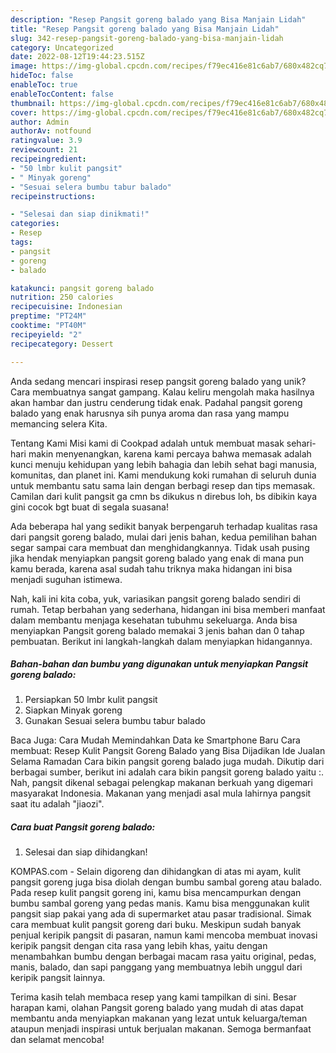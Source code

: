 ```yaml
---
description: "Resep Pangsit goreng balado yang Bisa Manjain Lidah"
title: "Resep Pangsit goreng balado yang Bisa Manjain Lidah"
slug: 342-resep-pangsit-goreng-balado-yang-bisa-manjain-lidah
category: Uncategorized
date: 2022-08-12T19:44:23.515Z
image: https://img-global.cpcdn.com/recipes/f79ec416e81c6ab7/680x482cq70/pangsit-goreng-balado-foto-resep-utama.jpg
hideToc: false
enableToc: true
enableTocContent: false
thumbnail: https://img-global.cpcdn.com/recipes/f79ec416e81c6ab7/680x482cq70/pangsit-goreng-balado-foto-resep-utama.jpg
cover: https://img-global.cpcdn.com/recipes/f79ec416e81c6ab7/680x482cq70/pangsit-goreng-balado-foto-resep-utama.jpg
author: Admin
authorAv: notfound
ratingvalue: 3.9
reviewcount: 21
recipeingredient:
- "50 lmbr kulit pangsit"
- " Minyak goreng"
- "Sesuai selera bumbu tabur balado"
recipeinstructions:

- "Selesai dan siap dinikmati!"
categories:
- Resep
tags:
- pangsit
- goreng
- balado

katakunci: pangsit goreng balado 
nutrition: 250 calories
recipecuisine: Indonesian
preptime: "PT24M"
cooktime: "PT40M"
recipeyield: "2"
recipecategory: Dessert

---
```





Anda sedang mencari inspirasi resep pangsit goreng balado yang unik? Cara membuatnya sangat gampang. Kalau keliru mengolah maka hasilnya akan hambar dan justru cenderung tidak enak. Padahal pangsit goreng balado yang enak harusnya sih punya aroma dan rasa yang mampu memancing selera Kita.





Tentang Kami Misi kami di Cookpad adalah untuk membuat masak sehari-hari makin menyenangkan, karena kami percaya bahwa memasak adalah kunci menuju kehidupan yang lebih bahagia dan lebih sehat bagi manusia, komunitas, dan planet ini. Kami mendukung koki rumahan di seluruh dunia untuk membantu satu sama lain dengan berbagi resep dan tips memasak. Camilan dari kulit pangsit ga cmn bs dikukus n direbus loh, bs dibikin kaya gini cocok bgt buat di segala suasana!

Ada beberapa hal yang sedikit banyak berpengaruh terhadap kualitas rasa dari pangsit goreng balado, mulai dari jenis bahan, kedua pemilihan bahan segar sampai cara membuat dan menghidangkannya. Tidak usah pusing jika hendak menyiapkan pangsit goreng balado yang enak di mana pun kamu berada, karena asal sudah tahu triknya maka hidangan ini bisa menjadi suguhan istimewa.






Nah, kali ini kita coba, yuk, variasikan pangsit goreng balado sendiri di rumah. Tetap berbahan yang sederhana, hidangan ini bisa memberi manfaat dalam membantu menjaga kesehatan tubuhmu sekeluarga. Anda bisa menyiapkan Pangsit goreng balado memakai 3 jenis bahan dan 0 tahap pembuatan. Berikut ini langkah-langkah dalam menyiapkan hidangannya.

<!--inarticleads1-->

##### Bahan-bahan dan bumbu yang digunakan untuk menyiapkan Pangsit goreng balado:

1. Persiapkan 50 lmbr kulit pangsit
1. Siapkan  Minyak goreng
1. Gunakan Sesuai selera bumbu tabur balado


Baca Juga: Cara Mudah Memindahkan Data ke Smartphone Baru Cara membuat: Resep Kulit Pangsit Goreng Balado yang Bisa Dijadikan Ide Jualan Selama Ramadan Cara bikin pangsit goreng balado juga mudah. Dikutip dari berbagai sumber, berikut ini adalah cara bikin pangsit goreng balado yaitu :. Nah, pangsit dikenal sebagai pelengkap makanan berkuah yang digemari masyarakat Indonesia. Makanan yang menjadi asal mula lahirnya pangsit saat itu adalah &#34;jiaozi&#34;. 

<!--inarticleads2-->

##### Cara buat Pangsit goreng balado:


1. Selesai dan siap dihidangkan!

KOMPAS.com - Selain digoreng dan dihidangkan di atas mi ayam, kulit pangsit goreng juga bisa diolah dengan bumbu sambal goreng atau balado. Pada resep kulit pangsit goreng ini, kamu bisa mencampurkan dengan bumbu sambal goreng yang pedas manis. Kamu bisa menggunakan kulit pangsit siap pakai yang ada di supermarket atau pasar tradisional. Simak cara membuat kulit pangsit goreng dari buku. Meskipun sudah banyak penjual keripik pangsit di pasaran, namun kami mencoba membuat inovasi keripik pangsit dengan cita rasa yang lebih khas, yaitu dengan menambahkan bumbu dengan berbagai macam rasa yaitu original, pedas, manis, balado, dan sapi panggang yang membuatnya lebih unggul dari keripik pangsit lainnya. 

Terima kasih telah membaca resep yang kami tampilkan di sini. Besar harapan kami, olahan Pangsit goreng balado yang mudah di atas dapat membantu anda menyiapkan makanan yang lezat untuk keluarga/teman ataupun menjadi inspirasi untuk berjualan makanan. Semoga bermanfaat dan selamat mencoba!
